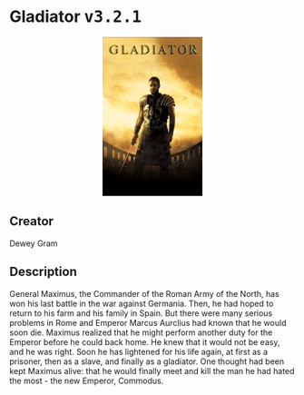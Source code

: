 
# Gladiator <kbd>v3.2.1</kbd>

<center>
  <img src="./cover-1024.jpg"/>
</center>

## Creator
Dewey Gram

## Description
<p>General Maximus, the Commander of the Roman Army of the North, has won his last battle in the war against Germania. Then, he had hoped to return to his farm and his family in Spain. But there were many serious problems in Rome and Emperor Marcus Aurclius had known that he would soon die. Maximus realized that he might perform another duty for the Emperor before he could back home. He knew that it would not be easy, and he was right. Soon he has lightened for his life again, at first as a prisoner, then as a slave, and finally as a gladiator. One thought had been kept Maximus alive: that he would finally meet and kill the man he had hated the most - the new Emperor, Commodus.</p>

